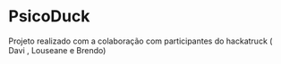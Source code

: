 # PsicoDuck
Projeto realizado com a colaboração com participantes do hackatruck ( Davi , Louseane e Brendo) 
